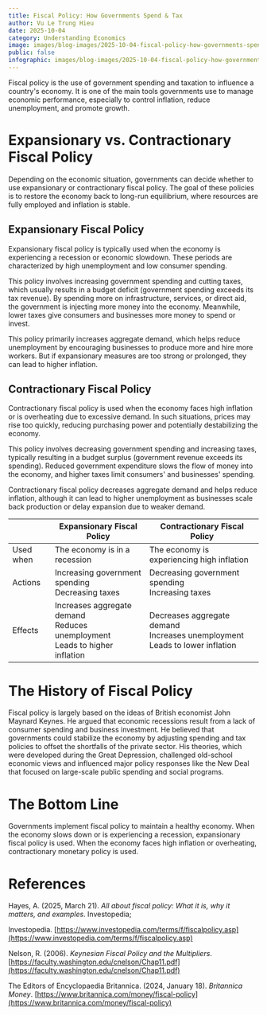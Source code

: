 ```yaml
---
title: Fiscal Policy: How Governments Spend & Tax
author: Vu Le Trung Hieu
date: 2025-10-04
category: Understanding Economics
image: images/blog-images/2025-10-04-fiscal-policy-how-governments-spend-and-tax/post-image.png
public: false
infographic: images/blog-images/2025-10-04-fiscal-policy-how-governments-spend-and-tax/infographic.png
---
```


Fiscal policy is the use of government spending and taxation to influence a country's economy. It is one of the main tools governments use to manage economic performance, especially to control inflation, reduce unemployment, and promote growth.

# Expansionary vs. Contractionary Fiscal Policy

Depending on the economic situation, governments can decide whether to use expansionary or contractionary fiscal policy. The goal of these policies is to restore the economy back to long-run equilibrium, where resources are fully employed and inflation is stable.

## Expansionary Fiscal Policy

Expansionary fiscal policy is typically used when the economy is experiencing a recession or economic slowdown. These periods are characterized by high unemployment and low consumer spending.

This policy involves increasing government spending and cutting taxes, which usually results in a budget deficit (government spending exceeds its tax revenue). By spending more on infrastructure, services, or direct aid, the government is injecting more money into the economy. Meanwhile, lower taxes give consumers and businesses more money to spend or invest.

This policy primarily increases aggregate demand, which helps reduce unemployment by encouraging businesses to produce more and hire more workers. But if expansionary measures are too strong or prolonged, they can lead to higher inflation.

## Contractionary Fiscal Policy

Contractionary fiscal policy is used when the economy faces high inflation or is overheating due to excessive demand. In such situations, prices may rise too quickly, reducing purchasing power and potentially destabilizing the economy.

This policy involves decreasing government spending and increasing taxes, typically resulting in a budget surplus (government revenue exceeds its spending). Reduced government expenditure slows the flow of money into the economy, and higher taxes limit consumers' and businesses' spending.

Contractionary fiscal policy decreases aggregate demand and helps reduce inflation, although it can lead to higher unemployment as businesses scale back production or delay expansion due to weaker demand.

|  | Expansionary Fiscal Policy | Contractionary Fiscal Policy |
| ----- | ----- | ----- |
| Used when | The economy is in a recession | The economy is experiencing high inflation |
| Actions | Increasing government spending<br>Decreasing taxes | Decreasing government spending<br>Increasing taxes |
| Effects | Increases aggregate demand<br>Reduces unemployment<br>Leads to higher inflation | Decreases aggregate demand<br>Increases unemployment<br>Leads to lower inflation |

# The History of Fiscal Policy

Fiscal policy is largely based on the ideas of British economist John Maynard Keynes. He argued that economic recessions result from a lack of consumer spending and business investment. He believed that governments could stabilize the economy by adjusting spending and tax policies to offset the shortfalls of the private sector. His theories, which were developed during the Great Depression, challenged old-school economic views and influenced major policy responses like the New Deal that focused on large-scale public spending and social programs.

# The Bottom Line

Governments implement fiscal policy to maintain a healthy economy. When the economy slows down or is experiencing a recession, expansionary fiscal policy is used. When the economy faces high inflation or overheating, contractionary monetary policy is used.

# References

Hayes, A. (2025, March 21). *All about fiscal policy: What it is, why it matters, and examples*. Investopedia; 

Investopedia. [https://www.investopedia.com/terms/f/fiscalpolicy.asp](https://www.investopedia.com/terms/f/fiscalpolicy.asp)  

Nelson, R. (2006). *Keynesian Fiscal Policy and the Multipliers*. [https://faculty.washington.edu/cnelson/Chap11.pdf](https://faculty.washington.edu/cnelson/Chap11.pdf)  

The Editors of Encyclopaedia Britannica. (2024, January 18). *Britannica Money*. [https://www.britannica.com/money/fiscal-policy](https://www.britannica.com/money/fiscal-policy)